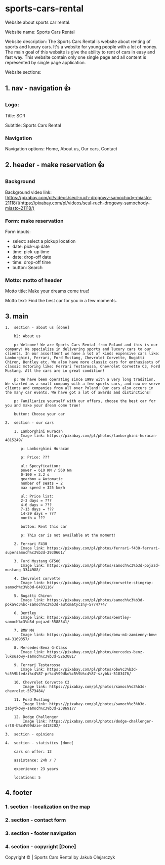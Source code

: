 # sports-cars-rental

Website about sports car rental.

Website name:
Sports Cars Rental

Website description:
The Sports Cars Rental is website about renting of sports and luxury cars.
It's a website for young people with a lot of money.
The main goal of this website is give the ability to rent of cars in easy and fast way.
This website contain only one single page and all content is represented by single page application.

Website sections:

## 1. nav - navigation 👍

### Logo:

Title: SCR <br>

Subtitle: Sports Cars Rental

### Navigation

Navigation options: Home, About us, Our cars, Contact

## 2. header - make reservation 👍

### Background

Background video link: <br>
[https://pixabay.com/pl/videos/seul-ruch-drogowy-samochody-miasto-21118/](https://pixabay.com/pl/videos/seul-ruch-drogowy-samochody-miasto-21118/)

### Form: make reservation

Form inputs: <br>

- select: select a pickup location
- date: pick-up date
- time: pick-up time
- date: drop-off date
- time: drop-off time
- button: Search

### Motto: motto of header

Motto title: Make your dreams come true!

Motto text: Find the best car for you in a few moments.

## 3. main

    1.  section - about us [done]

        h2: About us

        p: Welcome! We are Sports Cars Rental from Poland and this is our company! We specialize in delivering sports and luxury cars to our clients. In our assortment we have a lot of kinds expensive cars like: Lamborghini, Ferrari, Ford Mustang, Chevrolet Corvette, Bugatti Chiron, Bentley etc. We also have more classic cars for enthusiasts of classic motoring like: Ferrari Testarossa, Chevrolet Corvette C3, Ford Mustang. All the cars are in great condition!

        p: We have been operating since 1999 with a very long tradition. We started as a small company with a few sports cars, and now we serve clients and companies from all over Poland! Our cars also occurs in the many car events. We have got a lot of awards and distinctions!

        p: Familiarize yourself with our offers, choose the best car for you and make your dream come true!

        button: Choose your car

    2.  section - our cars

        1. Lamborghini Huracan
           Image link: https://pixabay.com/pl/photos/lamborghini-huracan-4815249/

           p: Lamborghini Huracan

           p: Price: ???

           ul: Specyfication:
           power = 610 KM / 560 Nm
           0-100 = 3.2 s
           gearbox = Automatic
           number of seats = 2
           max speed = 325 km/h

           ul: Price list:
           2-3 days = ???
           4-6 days = ???
           7-13 days = ???
           14-29 days = ???
           month = ???

           button: Rent this car

           p: This car is not available at the moment!

        2. Ferrari F430
           Image link: https://pixabay.com/pl/photos/ferrari-f430-ferrari-supersamoch%c3%b3d-2930661/

        3. Ford Mustang GT500
           Image link: https://pixabay.com/pl/photos/samoch%c3%b3d-pojazd-mustang-3344988/

        4. Chevrolet corvette
           Image link: https://pixabay.com/pl/photos/corvette-stingray-samoch%c3%b3d-6483116/

        5. Bugatti Chiron
           Image link: https://pixabay.com/pl/photos/samoch%c3%b3d-poka%c5%bc-samoch%c3%b3d-automatyczny-5774774/

        6. Bentley
           Image link: https://pixabay.com/pl/photos/bentley-samoch%c3%b3d-pojazd-5588541/

        7. BMW M4
           Image link: https://pixabay.com/pl/photos/bmw-m4-zamienny-bmw-m4-3169357/

        8. Mercedes-Benz G-Class
           Image link: https://pixabay.com/pl/photos/mercedes-benz-luksusowy-samoch%c3%b3d-5263081/

        9. Ferrari Testarossa
           Image link: https://pixabay.com/pl/photos/obw%c3%b3d-%c5%9bledzi%c4%87-pr%c4%99dko%c5%9b%c4%87-szybki-5183476/

        10. Chevrolet Corvette C3
            Image link: https://pixabay.com/pl/photos/samoch%c3%b3d-chevrolet-5573484/

        11. Ford Mustang
            Image link: https://pixabay.com/pl/photos/samoch%c3%b3d-zabytkowy-samoch%c3%b3d-2386917/

        12. Dodge Challenger
            Image link: https://pixabay.com/pl/photos/dodge-challenger-srt8-b%c4%99dzie-4418202/

    3.  section - opinions

    4.  section - statistics [done]

        cars on offer: 12

        assistance: 24h / 7

        experience: 23 years

        locations: 5

## 4. footer

### 1. section - localization on the map

### 2. section - contact form

### 3. section - footer navigation

### 4. section - copyright [Done]

Copyright &copy; | Sports Cars Rental by Jakub Olejarczyk
